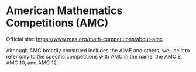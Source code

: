 # American Mathematics Competitions (AMC)

Official site: https://www.maa.org/math-competitions/about-amc

Although AMC broadly construed includes the AIME and others, we use it to refer only to the specific competitions with AMC in the name: the AMC 8, AMC 10, and AMC 12.